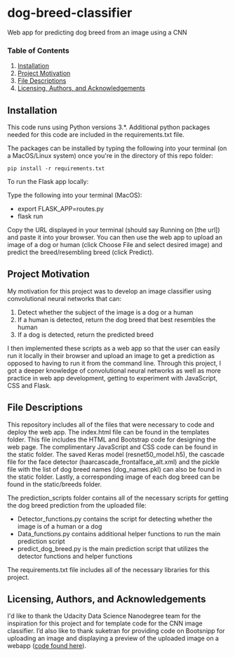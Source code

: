 # dog-breed-classifier
Web app for predicting dog breed from an image using a CNN

### Table of Contents

1. [Installation](#installation)
2. [Project Motivation](#motivation)
3. [File Descriptions](#files)
4. [Licensing, Authors, and Acknowledgements](#licensing)

## Installation <a name="installation"></a>
This code runs using Python versions 3.*. Additional python packages needed for this code are included in the requirements.txt file.

The packages can be installed by typing the following into your terminal (on a MacOS/Linux system) once you're in the directory of this repo folder:

`pip install -r requirements.txt`

To run the Flask app locally:

Type the following into your terminal (MacOS):

- export FLASK_APP=routes.py
- flask run

Copy the URL displayed in your terminal (should say Running on [the url]) and paste it into your browser. You can then use the web app to upload an image of a dog or human (click Choose File and select desired image) and predict the breed/resembling breed (click Predict).

## Project Motivation <a name="motivation"></a>
My motivation for this project was to develop an image classifier using convolutional neural networks that can:

1. Detect whether the subject of the image is a dog or a human
2. If a human is detected, return the dog breed that best resembles the human
3. If a dog is detected, return the predicted breed

I then implemented these scripts as a web app so that the user can easily run it locally in their browser and upload an image to get a prediction as opposed to having to run it from the command line. 
Through this project, I got a deeper knowledge of convolutional neural networks as well as more practice in web app development, getting to experiment with JavaScript, CSS and Flask.

## File Descriptions <a name="files"></a>
This repository includes all of the files that were necessary to code and deploy the web app.
The index.html file can be found in the templates folder. This file includes the HTML and Bootstrap code for designing the web page. The complimentary JavaScript and CSS code can be found in the static folder. The saved Keras model (resnet50_model.h5), the cascade file for the face detector (haarcascade_frontalface_alt.xml) and the pickle file with the list of dog breed names (dog_names.pkl) can also be found in the static folder. Lastly, a corresponding image of each dog breed can be found in the static/breeds folder.

The prediction_scripts folder contains all of the necessary scripts for getting the dog breed prediction from the uploaded file:

- Detector_functions.py contains the script for detecting whether the image is of a human or a dog
- Data_functions.py contains additional helper functions to run the main prediction script
- predict_dog_breed.py  is the main prediction script that utilizes the detector functions and helper functions

The requirements.txt file includes all of the necessary libraries for this project.

## Licensing, Authors, and Acknowledgements <a name="licensing"></a>
I'd like to thank the Udacity Data Science Nanodegree team for the inspiration for this project and for template code for the CNN image classifier. I’d also like to thank suketran for providing code on Bootsnipp for uploading an image and displaying a preview of the uploaded image on a webapp ([code found here](https://bootsnipp.com/snippets/eNbOa)).

